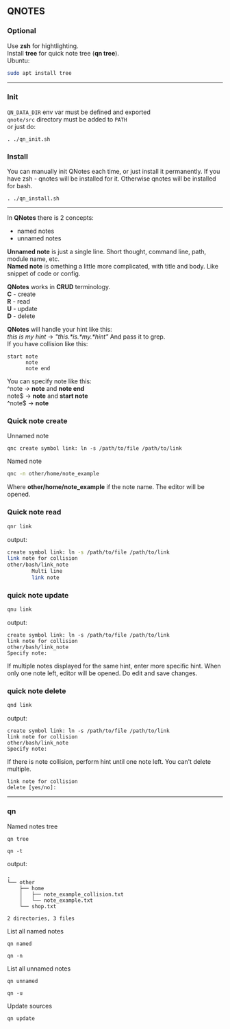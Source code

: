 ## QNOTES
### Optional
Use __zsh__ for hightlighting.  
Install __tree__ for quick note tree (__qn tree__).  
Ubuntu:
``` bash
sudo apt install tree
```
___

### Init
`QN_DATA_DIR` env var must be defined and exported  
`qnote/src` directory must be added to `PATH`  
or just do:
```
. ./qn_init.sh
```

### Install
You can manually init QNotes each time, or just install it permanently.
If you have zsh - qnotes will be installed for it.
Otherwise qnotes will be installed for bash.
```
. ./qn_install.sh
```
___

In __QNotes__ there is 2 concepts:
 * named notes
 * unnamed notes

__Unnamed note__ is just a single line. Short thought, command line, path, module name, etc.  
__Named note__ is omething a little more complicated, with title and body. Like snippet of code or config. 

__QNotes__ works in __CRUD__ terminology.  
__C__ - create  
__R__ - read  
__U__ - update  
__D__ - delete  

__QNotes__ will handle your hint like this:  
*this is my hint* -> *"this.\*is.\*my.\*hint"*
And pass it to grep.  
If you have collision like this:
```
start note
      note
      note end
```
You can specify note like this:  
^note   ->  __note__ and __note end__  
note$   ->  __note__ and __start note__  
^note$  ->  __note__  


### __Quick note create__
Unnamed note
```
qnc create symbol link: ln -s /path/to/file /path/to/link
```
Named note
``` bash
qnc -n other/home/note_example
```
Where __other/home/note_example__ if the note name.
The editor will be opened.

### __Quick note read__  
``` bash
qnr link 
```
output:
``` bash
create symbol link: ln -s /path/to/file /path/to/link
link note for collision
other/bash/link_note
        Multi line
        link note
```

### __quick note update__

``` bash
qnu link 
```

output:
```
create symbol link: ln -s /path/to/file /path/to/link
link note for collision
other/bash/link_note
Specify note:
```
If multiple notes displayed for the same hint, enter more specific hint. When only one note left, editor will be opened. Do edit and save changes.  

### __quick note delete__

``` bash
qnd link 
```

output:
```
create symbol link: ln -s /path/to/file /path/to/link
link note for collision
other/bash/link_note
Specify note:  
``` 
If there is note collision, perform hint until one note left. You can't delete multiple.
```
link note for collision
delete [yes/no]:  
``` 

___
### __qn__  
Named notes tree
``` bash
qn tree
```
```
qn -t
```
output:
```
.
└── other
    ├── home
    │   ├── note_example_collision.txt
    │   └── note_example.txt
    └── shop.txt

2 directories, 3 files
```

List all named notes
```
qn named
```
```
qn -n
```

List all unnamed notes
```
qn unnamed
```
```
qn -u
```

Update sources
```
qn update
```

